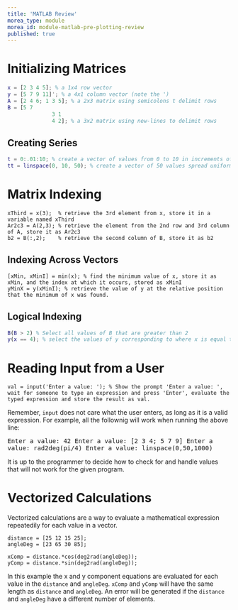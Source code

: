 ```yaml
---
title: 'MATLAB Review'
morea_type: module
morea_id: module-matlab-pre-plotting-review
published: true
---
```

# Initializing Matrices 

``` matlab
x = [2 3 4 5]; % a 1x4 row vector
y = [5 7 9 11]'; % a 4x1 column vector (note the ') 
A = [2 4 6; 1 3 5]; % a 2x3 matrix using semicolons t delimit rows
B = [5 7
 	   	   	  3 1
 	   	   	  4 2]; % a 3x2 matrix using new-lines to delimit rows
```

## Creating Series

``` matlab
t = 0:.01:10; % create a vector of values from 0 to 10 in increments of .01
tt = linspace(0, 10, 50); % create a vector of 50 values spread uniformly from 0 to 10
```

# Matrix Indexing

```
xThird = x(3);  % retrieve the 3rd element from x, store it in a variable named xThird
Ar2c3 = A(2,3); % retrieve the element from the 2nd row and 3rd column of A, store it as Ar2c3
b2 = B(:,2);    % retrieve the second column of B, store it as b2
```
## Indexing Across Vectors

```
[xMin, xMinI] = min(x); % find the minimum value of x, store it as xMin, and the index at which it occurs, stored as xMinI
yMinX = y(xMinI); % retrieve the value of y at the relative position that the minimum of x was found.
```

## Logical Indexing

``` matlab
B(B > 2) % Select all values of B that are greater than 2
y(x == 4); % select the values of y corresponding to where x is equal to 4
```

# Reading Input from a User

```
val = input('Enter a value: '); % Show the prompt 'Enter a value: ', wait for someone to type an expression and press 'Enter', evaluate the typed expression and store the result as val.
```

Remember, `input` does not care what the user enters, as long as it is a valid expression. For example, all the follownig will work when running the above line:

<samp class="env-matlab">
Enter a value: <kbd>42</kbd>
Enter a value: <kbd>[2 3 4; 5 7 9]</kbd>
Enter a value: <kbd>rad2deg(pi/4)</kbd>
Enter a value: <kbd>linspace(0,50,1000)</kbd>
</samp>

It is up to the programmer to decide how to check for and handle
values that will not work for the given program.

# Vectorized Calculations

Vectorized calculations are a way to evaluate a mathematical expression repeatedily for each value in a vector.

```
distance = [25 12 15 25];
angleDeg = [23 65 30 85];

xComp = distance.*cos(deg2rad(angleDeg));
yComp = distance.*sin(deg2rad(angleDeg));
```

In this example the x and y component equations are evaluated for each
value in the `distance` and `angleDeg`. `xComp` and `yComp` will have
the same length as `distance` and `angleDeg`. An error will be
generated if the `distance` and `angleDeg` have a different number of
elements.
